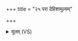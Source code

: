 +++
title = "२५ परा देहिशामुल्यम्"

+++
<details><summary>मूलम् (VS)</summary>

परा॑ देहिशामु॒ल्यं᳡ ब्र॒ह्मभ्यो॒ वि भ॑जा॒ वसु॑। कृ॒त्यैषा॑ प॒द्वती॑ भू॒त्वा जा॒यावि॑शते॒ पति॑म् ॥
</details>